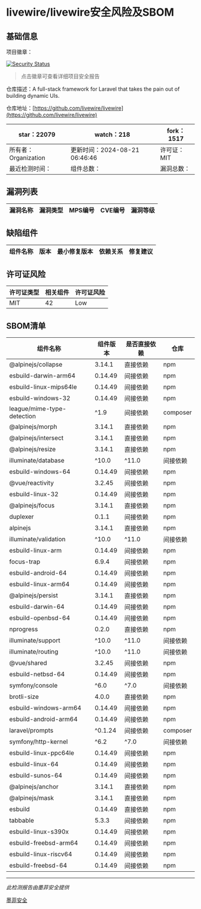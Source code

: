 # livewire/livewire安全风险及SBOM

## 基础信息

项目徽章：

[![Security Status](https://www.murphysec.com/platform3/v31/badge/1826695436793745408.svg)](https://www.murphysec.com/console/report/1692967165772980224/1826695436793745408)

> 点击徽章可查看详细项目安全报告

仓库描述：A full-stack framework for Laravel that takes the pain out of building dynamic UIs.

仓库地址：[https://github.com/livewire/livewire](https://github.com/livewire/livewire)

| star：22079 | watch：218 | fork：1517 |
| ----------- | -------------- | ------------ |
| 所有者：Organization | 更新时间：2024-08-21 06:46:46 | 许可证：MIT |
| 最近检测时间： | 组件总数： | 漏洞总数： |




## 漏洞列表

| 漏洞名称 | 漏洞类型 | MPS编号 | CVE编号 | 漏洞等级 |
| ------- | ------ | ------- | ------ | ----- |





## 缺陷组件

| 组件名称 | 版本 | 最小修复版本 | 依赖关系 | 修复建议 |
| -------- | ---- | ------------ | -------- | -------- |





## 许可证风险

| 许可证类型 | 相关组件 | 许可证风险 |
| ---------- | -------- | ---------- |
|MIT|42|Low|




## SBOM清单

| 组件名称 | 组件版本 | 是否直接依赖 | 仓库 |
| -------- | -------- | ------------ | ---- |
|@alpinejs/collapse|3.14.1|直接依赖|npm|
|esbuild-darwin-arm64|0.14.49|间接依赖|npm|
|esbuild-linux-mips64le|0.14.49|间接依赖|npm|
|esbuild-windows-32|0.14.49|间接依赖|npm|
|league/mime-type-detection|^1.9|间接依赖|composer|
|@alpinejs/morph|3.14.1|直接依赖|npm|
|@alpinejs/intersect|3.14.1|直接依赖|npm|
|@alpinejs/resize|3.14.1|直接依赖|npm|
|illuminate/database|^10.0|^11.0|间接依赖|composer|
|esbuild-windows-64|0.14.49|间接依赖|npm|
|@vue/reactivity|3.2.45|间接依赖|npm|
|esbuild-linux-32|0.14.49|间接依赖|npm|
|@alpinejs/focus|3.14.1|直接依赖|npm|
|duplexer|0.1.1|间接依赖|npm|
|alpinejs|3.14.1|直接依赖|npm|
|illuminate/validation|^10.0|^11.0|间接依赖|composer|
|esbuild-linux-arm|0.14.49|间接依赖|npm|
|focus-trap|6.9.4|间接依赖|npm|
|esbuild-android-64|0.14.49|间接依赖|npm|
|esbuild-linux-arm64|0.14.49|间接依赖|npm|
|@alpinejs/persist|3.14.1|直接依赖|npm|
|esbuild-darwin-64|0.14.49|间接依赖|npm|
|esbuild-openbsd-64|0.14.49|间接依赖|npm|
|nprogress|0.2.0|直接依赖|npm|
|illuminate/support|^10.0|^11.0|间接依赖|composer|
|illuminate/routing|^10.0|^11.0|间接依赖|composer|
|@vue/shared|3.2.45|间接依赖|npm|
|esbuild-netbsd-64|0.14.49|间接依赖|npm|
|symfony/console|^6.0|^7.0|间接依赖|composer|
|brotli-size|4.0.0|直接依赖|npm|
|esbuild-windows-arm64|0.14.49|间接依赖|npm|
|esbuild-android-arm64|0.14.49|间接依赖|npm|
|laravel/prompts|^0.1.24|间接依赖|composer|
|symfony/http-kernel|^6.2|^7.0|间接依赖|composer|
|esbuild-linux-ppc64le|0.14.49|间接依赖|npm|
|esbuild-linux-64|0.14.49|间接依赖|npm|
|esbuild-sunos-64|0.14.49|间接依赖|npm|
|@alpinejs/anchor|3.14.1|直接依赖|npm|
|@alpinejs/mask|3.14.1|直接依赖|npm|
|esbuild|0.14.49|直接依赖|npm|
|tabbable|5.3.3|间接依赖|npm|
|esbuild-linux-s390x|0.14.49|间接依赖|npm|
|esbuild-freebsd-arm64|0.14.49|间接依赖|npm|
|esbuild-linux-riscv64|0.14.49|间接依赖|npm|
|esbuild-freebsd-64|0.14.49|间接依赖|npm|


------

*此检测报告由墨菲安全提供*

[墨菲安全](www.murphysec.com)